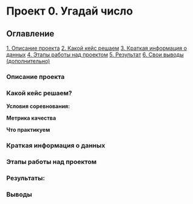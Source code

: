 # Проект 0. Угадай число

## Оглавление
[1. Описание проекта](___)
[2. Какой кейс решаем](___)
[3. Краткая информация о данных](___)
[4. Этапы работы над проектом](___)
[5. Результат](___)
[6. Свои выводы (дополнительно)](___)

### Описание проекта

### Какой кейс решаем?

**Условия соревнования:**

**Метрика качества**

**Что практикуем**

### Краткая информация о данных

### Этапы работы над проектом

### Результаты:

### Выводы